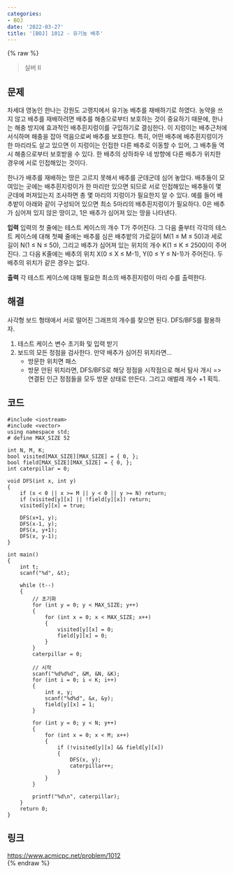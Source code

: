 ```yaml
---
categories:
- BOJ
date: '2022-03-27'
title: '[BOJ] 1012 - 유기농 배추'
---
```


{% raw %}
> 실버 II<br>

## 문제
차세대 영농인 한나는 강원도 고랭지에서 유기농 배추를 재배하기로 하였다. 농약을 쓰지 않고 배추를 재배하려면 배추를 해충으로부터 보호하는 것이 중요하기 때문에, 한나는 해충 방지에 효과적인 배추흰지렁이를 구입하기로 결심한다. 이 지렁이는 배추근처에 서식하며 해충을 잡아 먹음으로써 배추를 보호한다. 특히, 어떤 배추에 배추흰지렁이가 한 마리라도 살고 있으면 이 지렁이는 인접한 다른 배추로 이동할 수 있어, 그 배추들 역시 해충으로부터 보호받을 수 있다. 한 배추의 상하좌우 네 방향에 다른 배추가 위치한 경우에 서로 인접해있는 것이다.

한나가 배추를 재배하는 땅은 고르지 못해서 배추를 군데군데 심어 놓았다. 배추들이 모여있는 곳에는 배추흰지렁이가 한 마리만 있으면 되므로 서로 인접해있는 배추들이 몇 군데에 퍼져있는지 조사하면 총 몇 마리의 지렁이가 필요한지 알 수 있다. 예를 들어 배추밭이 아래와 같이 구성되어 있으면 최소 5마리의 배추흰지렁이가 필요하다. 0은 배추가 심어져 있지 않은 땅이고, 1은 배추가 심어져 있는 땅을 나타낸다.

**입력**
입력의 첫 줄에는 테스트 케이스의 개수 T가 주어진다. 그 다음 줄부터 각각의 테스트 케이스에 대해 첫째 줄에는 배추를 심은 배추밭의 가로길이 M(1 ≤ M ≤ 50)과 세로길이 N(1 ≤ N ≤ 50), 그리고 배추가 심어져 있는 위치의 개수 K(1 ≤ K ≤ 2500)이 주어진다. 그 다음 K줄에는 배추의 위치 X(0 ≤ X ≤ M-1), Y(0 ≤ Y ≤ N-1)가 주어진다. 두 배추의 위치가 같은 경우는 없다.

**출력**
각 테스트 케이스에 대해 필요한 최소의 배추흰지렁이 마리 수를 출력한다.

##  해결
사각형 보드 형태에서 서로 떨어진 그래프의 개수를 찾으면 된다. DFS/BFS를 활용하자.

1. 테스트 케이스 변수 초기화 및 입력 받기
2. 보드의 모든 정점을 검사한다. 만약 배추가 심어진 위치라면...
	- 방문한 위치면 패스
	- 방문 안된 위치라면, DFS/BFS로 해당 정점을 시작점으로 해서 탐사 개시 => 연결된 인근 정점들을 모두 방문 상태로 만든다. 그리고 애벌레 개수 +1 획득.<br>

## 코드
```
#include <iostream>
#include <vector>
using namespace std;
# define MAX_SIZE 52

int N, M, K;
bool visited[MAX_SIZE][MAX_SIZE] = { 0, };
bool field[MAX_SIZE][MAX_SIZE] = { 0, };
int caterpillar = 0;

void DFS(int x, int y)
{
	if (x < 0 || x >= M || y < 0 || y >= N) return;
	if (visited[y][x] || !field[y][x]) return;
	visited[y][x] = true;

	DFS(x+1, y);
	DFS(x-1, y);
	DFS(x, y+1);
	DFS(x, y-1);
}

int main()
{
	int t;
	scanf("%d", &t);

	while (t--)
	{
		// 초기화
		for (int y = 0; y < MAX_SIZE; y++)
		{
			for (int x = 0; x < MAX_SIZE; x++)
			{
				visited[y][x] = 0;
				field[y][x] = 0;
			}
		}
		caterpillar = 0;

		// 시작
		scanf("%d%d%d", &M, &N, &K);
		for (int i = 0; i < K; i++)
		{
			int x, y;
			scanf("%d%d", &x, &y);
			field[y][x] = 1;
		}

		for (int y = 0; y < N; y++)
		{
			for (int x = 0; x < M; x++)
			{
				if (!visited[y][x] && field[y][x])
				{
					DFS(x, y);
					caterpillar++;
				}
			}
		}

		printf("%d\n", caterpillar);
	}
	return 0;
}
```

## 링크
https://www.acmicpc.net/problem/1012<br>
{% endraw %}